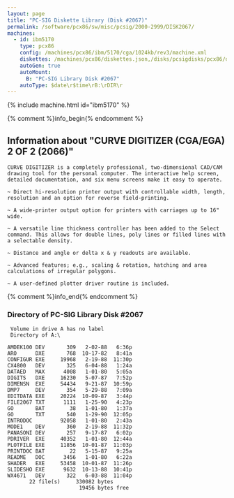 ```yaml
---
layout: page
title: "PC-SIG Diskette Library (Disk #2067)"
permalink: /software/pcx86/sw/misc/pcsig/2000-2999/DISK2067/
machines:
  - id: ibm5170
    type: pcx86
    config: /machines/pcx86/ibm/5170/cga/1024kb/rev3/machine.xml
    diskettes: /machines/pcx86/diskettes.json,/disks/pcsigdisks/pcx86/diskettes.json
    autoGen: true
    autoMount:
      B: "PC-SIG Library Disk #2067"
    autoType: $date\r$time\rB:\rDIR\r
---
```


{% include machine.html id="ibm5170" %}

{% comment %}info_begin{% endcomment %}

## Information about "CURVE DIGITIZER (CGA/EGA) 2 OF 2 (2066)"

    CURVE DIGITIZER is a completely professional, two-dimensional CAD/CAM
    drawing tool for the personal computer. The interactive help screen,
    detailed documentation, and six menu screens make it easy to operate.
    
    ~ Direct hi-resolution printer output with controllable width, length,
    resolution and an option for reverse field-printing.
    
    ~ A wide-printer output option for printers with carriages up to 16"
    wide.
    
    ~ A versatile line thickness controller has been added to the Select
    command. This allows for double lines, poly lines or filled lines with
    a selectable density.
    
    ~ Distance and angle or delta x & y readouts are available.
    
    ~ Advanced features; e.g., scaling & rotation, hatching and area
    calculations of irregular polygons.
    
    ~ A user-defined plotter driver routine is included.
{% comment %}info_end{% endcomment %}


### Directory of PC-SIG Library Disk #2067

     Volume in drive A has no label
     Directory of A:\

    AMDEK100 DEV       309   2-02-88   6:36p
    ARO      DXE       768  10-17-82   8:41a
    CONFIGUR EXE     19968   2-19-88  11:30p
    CX4800   DEV       325   6-04-88   1:24a
    DATAED   MAX      4008   1-01-80   5:05a
    DIGITS   DXE     16230   5-07-87   7:52p
    DIMENSN  EXE     54434   9-21-87  10:59p
    DMP7     DEV       354   5-29-88   7:09a
    EDITDATA EXE     20224  10-09-87   3:44p
    FILE2067 TXT      1111   1-25-90   4:23p
    GO       BAT        38   1-01-80   1:37a
    GO       TXT       540   1-29-90  12:05p
    INTRODOC         92058   1-01-80   2:43a
    MODE1    DEV       360   2-19-88  11:32p
    PANASONI DEV       257   9-17-87   6:02p
    PDRIVER  EXE     40352   1-01-80  12:44a
    PLOTFILE EXE     11856  10-01-87  11:03p
    PRINTDOC BAT        22   5-15-87   9:25a
    README   DOC      3456   1-01-80   6:22a
    SHADER   EXE     53458  10-01-87  11:26p
    SLIDESHO EXE      9632  10-13-88  10:41p
    WX4671   DEV       322   6-03-88  11:04p
           22 file(s)     330082 bytes
                           19456 bytes free

